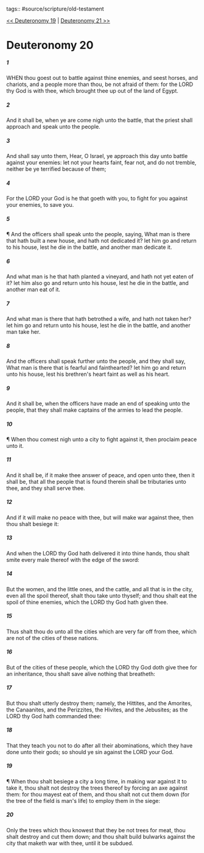 tags:: #source/scripture/old-testament

[<< Deuteronomy 19](/Old_Testament/05_Deuteronomy/Deuteronomy_19.md) | [Deuteronomy 21 >>](/Old_Testament/05_Deuteronomy/Deuteronomy_21.md)

# Deuteronomy 20

##### 1

WHEN thou goest out to battle against thine enemies, and seest horses, and chariots, and a people more than thou, be not afraid of them: for the LORD thy God is with thee, which brought thee up out of the land of Egypt.

##### 2

And it shall be, when ye are come nigh unto the battle, that the priest shall approach and speak unto the people.

##### 3

And shall say unto them, Hear, O Israel, ye approach this day unto battle against your enemies: let not your hearts faint, fear not, and do not tremble, neither be ye terrified because of them;

##### 4

For the LORD your God is he that goeth with you, to fight for you against your enemies, to save you.

##### 5

¶ And the officers shall speak unto the people, saying, What man is there that hath built a new house, and hath not dedicated it? let him go and return to his house, lest he die in the battle, and another man dedicate it.

##### 6

And what man is he that hath planted a vineyard, and hath not yet eaten of it? let him also go and return unto his house, lest he die in the battle, and another man eat of it.

##### 7

And what man is there that hath betrothed a wife, and hath not taken her? let him go and return unto his house, lest he die in the battle, and another man take her.

##### 8

And the officers shall speak further unto the people, and they shall say, What man is there that is fearful and fainthearted? let him go and return unto his house, lest his brethren's heart faint as well as his heart.

##### 9

And it shall be, when the officers have made an end of speaking unto the people, that they shall make captains of the armies to lead the people.

##### 10

¶ When thou comest nigh unto a city to fight against it, then proclaim peace unto it.

##### 11

And it shall be, if it make thee answer of peace, and open unto thee, then it shall be, that all the people that is found therein shall be tributaries unto thee, and they shall serve thee.

##### 12

And if it will make no peace with thee, but will make war against thee, then thou shalt besiege it:

##### 13

And when the LORD thy God hath delivered it into thine hands, thou shalt smite every male thereof with the edge of the sword:

##### 14

But the women, and the little ones, and the cattle, and all that is in the city, even all the spoil thereof, shalt thou take unto thyself; and thou shalt eat the spoil of thine enemies, which the LORD thy God hath given thee.

##### 15

Thus shalt thou do unto all the cities which are very far off from thee, which are not of the cities of these nations.

##### 16

But of the cities of these people, which the LORD thy God doth give thee for an inheritance, thou shalt save alive nothing that breatheth:

##### 17

But thou shalt utterly destroy them; namely, the Hittites, and the Amorites, the Canaanites, and the Perizzites, the Hivites, and the Jebusites; as the LORD thy God hath commanded thee:

##### 18

That they teach you not to do after all their abominations, which they have done unto their gods; so should ye sin against the LORD your God.

##### 19

¶ When thou shalt besiege a city a long time, in making war against it to take it, thou shalt not destroy the trees thereof by forcing an axe against them: for thou mayest eat of them, and thou shalt not cut them down (for the tree of the field is man's life) to employ them in the siege:

##### 20

Only the trees which thou knowest that they be not trees for meat, thou shalt destroy and cut them down; and thou shalt build bulwarks against the city that maketh war with thee, until it be subdued.
